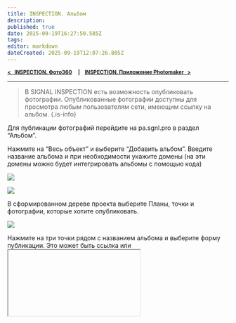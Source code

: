 ```yaml
---
title: INSPECTION. Альбом
description: 
published: true
date: 2025-09-19T16:27:50.585Z
tags: 
editor: markdown
dateCreated: 2025-09-19T12:07:26.805Z
---
```


<sub>**[<   INSPECTION. Фото360](/ru/insp/photo360)     **|**     [INSPECTION. Приложение Photomaker    >](/ru/insp/app)**</sub>

---

> В SIGNAL INSPECTION есть возможность опубликовать фотографии. Опубликованные фотографии доступны для просмотра любым пользователям сети, имеющим ссылку на альбом.
{.is-info}


Для публикации фотографий перейдите на pa.sgnl.pro в раздел “Альбом”.

Нажмите на “Весь объект” и выберите “Добавить альбом”. Введите название альбома и при необходимости укажите домены (на эти домены можно будет интегрировать альбомы с помощью кода)

![](https://lh7-rt.googleusercontent.com/docsz/AD_4nXc1dCuvapfkxBmBGXw1M9LC9qHjSOUoaUIfn_V0URmyk2XK4YN6vgdLi_ikvvofHV7Hb8CyywOkbEhSFLdxPqLjOZYrMcCkXk5qWF-gpx2hUBmiuJl_bWHKwSSuBmZ9qw?key=JuQfXaHGvlZ5zGjQZWBWIwt1)

![](https://lh7-rt.googleusercontent.com/docsz/AD_4nXeRK_8TxsfwaENJiF_eKcrde6GGvEiHU-RAYBzPyDjdr6mSjlm5jpmmG7x5BqfTKSKrV7c3tOm4WoAjE76uam_YOuokQJpyDuoulzdqRm9gt3MU2-l9gQF8VyCfkumMAA?key=JuQfXaHGvlZ5zGjQZWBWIwt1)

В сформированном дереве проекта выберите Планы, точки и фотографии, которые хотите опубликовать.

![](https://lh7-rt.googleusercontent.com/docsz/AD_4nXcWlTtiXO41HJjUqfNPFg9mP4BCl88xSTjvDFRez1i5MBg1QASZ_mTvvQ5Ykre9dF6cE8WU6jZ4YjE4XW_YxqbBjKhwjF8ROEK9Leqtl8WoI3i8MR8Sha4--KCKfwEEni0?key=JuQfXaHGvlZ5zGjQZWBWIwt1)

Нажмите на три точки рядом с названием альбома и выберите форму публикации. Это может быть ссылка или <iframe> код

![](https://lh7-rt.googleusercontent.com/docsz/AD_4nXd28Qw9QSSw_isOoV1g0JtOAcAntwJiT62DtLWAJ58Fb_1kn5z-RSVvc661rK6nkNpkXczDP9vrR7IHG8edukLgNUu5D6A9PGNSrFeVox9gnJPOhG9cxZM7rPg3aDdYLzM?key=JuQfXaHGvlZ5zGjQZWBWIwt1)

Сформированной ссылкой можно поделиться с пользователями, не обладающими лицензией SIGNAL.

![](https://lh7-rt.googleusercontent.com/docsz/AD_4nXfUVrnVQGWpRlihGfOVKlN6ssY944SWzU9vHGPbZbAJPlmtXPvr4tQtD1ACp5vyUBYneBuds-eJh_F9Fm46Np7hsOO2rNIDhV5F_cO690qthl0hd7_D0Ecp_0vAh4DMfw?key=JuQfXaHGvlZ5zGjQZWBWIwt1)

#
<sub>**[<   INSPECTION. Фото360](/ru/insp/photo360)     **|**     [INSPECTION. Приложение Photomaker    >](/ru/insp/app)**</sub>